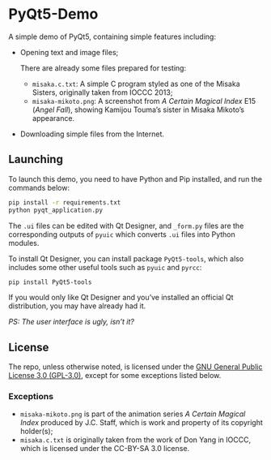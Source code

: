 # PyQt5-Demo

A simple demo of PyQt5, containing simple features including:

- Opening text and image files;

  There are already some files prepared for testing:

  - `misaka.c.txt`: A simple C program styled as one of the Misaka Sisters, originally taken from IOCCC 2013;
  - `misaka-mikoto.png`: A screenshot from *A Certain Magical Index* E15 (*Angel Fall*), showing Kamijou Touma’s sister in Misaka Mikoto’s appearance.

- Downloading simple files from the Internet.

## Launching

To launch this demo, you need to have Python and Pip installed, and run the commands below:

```bash
pip install -r requirements.txt
python pyqt_application.py
```

The `.ui` files can be edited with Qt Designer, and `_form.py` files are the corresponding outputs of `pyuic` which converts `.ui` files into Python modules.

To install Qt Designer, you can install package `PyQt5-tools`, which also includes some other useful tools such as `pyuic` and `pyrcc`:

```bash
pip install PyQt5-tools
```

If you would only like Qt Designer and you’ve installed an official Qt distribution, you may have already had it.

*PS: The user interface is ugly, isn’t it?*

## License

The repo, unless otherwise noted, is licensed under the [GNU General Public License 3.0 (GPL-3.0)](LICENSE), except for some exceptions listed below.

### Exceptions

- `misaka-mikoto.png` is part of the animation series *A Certain Magical Index* produced by J.C. Staff, which is work and property of its copyright holder(s);
- `misaka.c.txt` is originally taken from the work of Don Yang in IOCCC, which is licensed under the CC-BY-SA 3.0 license.

